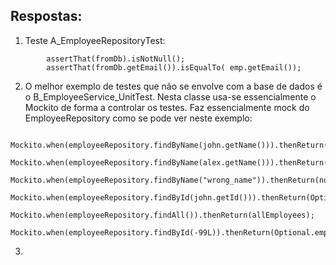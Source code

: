 ## Respostas:
1. Teste A_EmployeeRepositoryTest:
```
        assertThat(fromDb).isNotNull();
        assertThat(fromDb.getEmail()).isEqualTo( emp.getEmail());
```
2. O melhor exemplo de testes que não se envolve com a base de dados é o B_EmployeeService_UnitTest. Nesta classe usa-se essencialmente o Mockito de forma a controlar os testes. Faz essencialmente mock do EmployeeRepository como se pode ver neste exemplo:
```
        Mockito.when(employeeRepository.findByName(john.getName())).thenReturn(john);
        Mockito.when(employeeRepository.findByName(alex.getName())).thenReturn(alex);
        Mockito.when(employeeRepository.findByName("wrong_name")).thenReturn(null);
        Mockito.when(employeeRepository.findById(john.getId())).thenReturn(Optional.of(john));
        Mockito.when(employeeRepository.findAll()).thenReturn(allEmployees);
        Mockito.when(employeeRepository.findById(-99L)).thenReturn(Optional.empty());
```

3. 